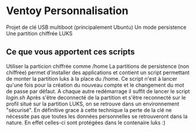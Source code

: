 # Ventoy Personnalisation

Projet de clé USB multiboot (principalement Ubuntu)
Un mode persistence
Une partition chiffrée LUKS

## Ce que vous apportent ces scripts

Utiliser la particion chiffrée comme /home
La partitions de persistence (non chiffrée) permet d'installer des applications et contient un script permettant de monter la partition luks à la place du /home.
Ce script n'est à lancer qu'une fois pour la création du nouveau compte et le changement du mot de passe par défaut.
A chaque autre redémarrage il suffit de lancer le script *login.sh* 
Après s'être deconnecté de la partition et s'être reconnecté sur le profil situé sur la partition LUKS, on se retrouve dans un environnement "sécurisé".
En définitive grace à cette technique la perte de la clé ne nécessite pas que toutes les données personnelles se retrouveront dans la nature. En effet celles-ci sont protégées dans le contenaire luks :)
